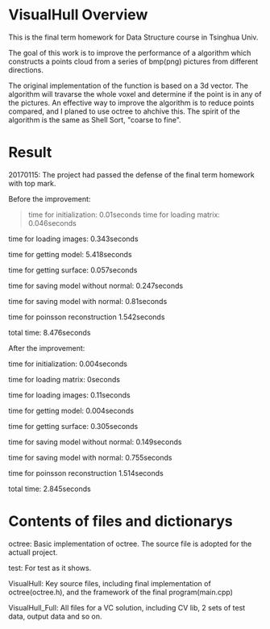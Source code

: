 # VisualHull Overview
This is the final term homework for Data Structure course in Tsinghua Univ.

The goal of this work is to improve the performance of a algorithm which constructs a points cloud from a series of bmp(png) pictures from different directions.

The original implementation of the function is based on a 3d vector. The algorithm will travarse the whole voxel and determine if the point is in any of the pictures. An effective way to improve the algorithm is to reduce points compared, and I planed to use octree to ahchive this. The spirit of the algorithm is the same as Shell Sort, "coarse to fine".


# Result 

20170115: The project had passed the defense of the final term homework with top mark.



Before the improvement:

>time for initialization: 0.01seconds
>time for loading matrix: 0.046seconds

time for loading images: 0.343seconds

time for getting model: 5.418seconds

time for getting surface: 0.057seconds

time for saving model without normal: 0.247seconds

time for saving model with normal: 0.81seconds

time for poinsson reconstruction 1.542seconds

total time: 8.476seconds



After the improvement:

time for initialization: 0.004seconds

time for loading matrix: 0seconds

time for loading images: 0.11seconds

time for getting model: 0.004seconds

time for getting surface: 0.305seconds

time for saving model without normal: 0.149seconds

time for saving model with normal: 0.755seconds

time for poinsson reconstruction 1.514seconds

total time: 2.845seconds


# Contents of files and dictionarys
octree: Basic implementation of octree. The source file is adopted for the actuall project.

test: For test as it shows.

VisualHull: Key source files, including final implementation of octree(octree.h), and the framework of the final program(main.cpp)

VisualHull_Full: All files for a VC solution, including CV lib, 2 sets of test data, output data and so on.

